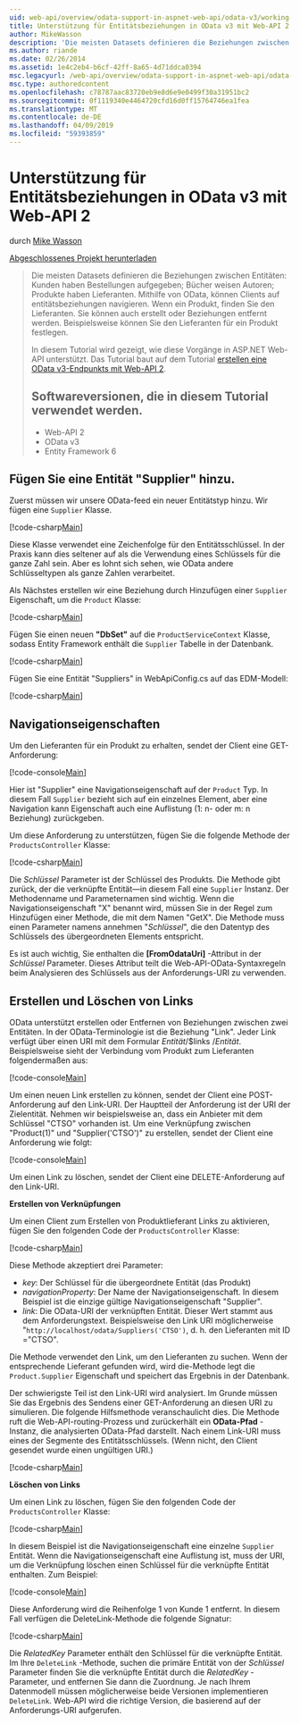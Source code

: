```yaml
---
uid: web-api/overview/odata-support-in-aspnet-web-api/odata-v3/working-with-entity-relations
title: Unterstützung für Entitätsbeziehungen in OData v3 mit Web-API 2 | Microsoft-Dokumentation
author: MikeWasson
description: 'Die meisten Datasets definieren die Beziehungen zwischen Entitäten: Kunden haben Bestellungen aufgegeben; Bücher weisen Autoren; Produkte haben Lieferanten. Mithilfe von OData, können Clients über navigieren...'
ms.author: riande
ms.date: 02/26/2014
ms.assetid: 1e4c2eb4-b6cf-42ff-8a65-4d71ddca0394
msc.legacyurl: /web-api/overview/odata-support-in-aspnet-web-api/odata-v3/working-with-entity-relations
msc.type: authoredcontent
ms.openlocfilehash: c78787aac83720eb9e8d6e9e0499f30a31951bc2
ms.sourcegitcommit: 0f1119340e4464720cfd16d0ff15764746ea1fea
ms.translationtype: MT
ms.contentlocale: de-DE
ms.lasthandoff: 04/09/2019
ms.locfileid: "59393859"
---
```

# <a name="supporting-entity-relations-in-odata-v3-with-web-api-2"></a>Unterstützung für Entitätsbeziehungen in OData v3 mit Web-API 2

durch [Mike Wasson](https://github.com/MikeWasson)

[Abgeschlossenes Projekt herunterladen](http://code.msdn.microsoft.com/ASPNET-Web-API-OData-cecdb524)

> Die meisten Datasets definieren die Beziehungen zwischen Entitäten: Kunden haben Bestellungen aufgegeben; Bücher weisen Autoren; Produkte haben Lieferanten. Mithilfe von OData, können Clients auf entitätsbeziehungen navigieren. Wenn ein Produkt, finden Sie den Lieferanten. Sie können auch erstellt oder Beziehungen entfernt werden. Beispielsweise können Sie den Lieferanten für ein Produkt festlegen.
> 
> In diesem Tutorial wird gezeigt, wie diese Vorgänge in ASP.NET Web-API unterstützt. Das Tutorial baut auf dem Tutorial [erstellen eine OData v3-Endpunkts mit Web-API 2](creating-an-odata-endpoint.md).
> 
> ## <a name="software-versions-used-in-the-tutorial"></a>Softwareversionen, die in diesem Tutorial verwendet werden.
> 
> 
> - Web-API 2
> - OData v3
> - Entity Framework 6


## <a name="add-a-supplier-entity"></a>Fügen Sie eine Entität "Supplier" hinzu.

Zuerst müssen wir unsere OData-feed ein neuer Entitätstyp hinzu. Wir fügen eine `Supplier` Klasse.

[!code-csharp[Main](working-with-entity-relations/samples/sample1.cs)]

Diese Klasse verwendet eine Zeichenfolge für den Entitätsschlüssel. In der Praxis kann dies seltener auf als die Verwendung eines Schlüssels für die ganze Zahl sein. Aber es lohnt sich sehen, wie OData andere Schlüsseltypen als ganze Zahlen verarbeitet.

Als Nächstes erstellen wir eine Beziehung durch Hinzufügen einer `Supplier` Eigenschaft, um die `Product` Klasse:

[!code-csharp[Main](working-with-entity-relations/samples/sample2.cs)]

Fügen Sie einen neuen **"DbSet"** auf die `ProductServiceContext` Klasse, sodass Entity Framework enthält die `Supplier` Tabelle in der Datenbank.

[!code-csharp[Main](working-with-entity-relations/samples/sample3.cs?highlight=9)]

Fügen Sie eine Entität "Suppliers" in WebApiConfig.cs auf das EDM-Modell:

[!code-csharp[Main](working-with-entity-relations/samples/sample4.cs?highlight=4)]

## <a name="navigation-properties"></a>Navigationseigenschaften

Um den Lieferanten für ein Produkt zu erhalten, sendet der Client eine GET-Anforderung:

[!code-console[Main](working-with-entity-relations/samples/sample5.cmd)]

Hier ist "Supplier" eine Navigationseigenschaft auf der `Product` Typ. In diesem Fall `Supplier` bezieht sich auf ein einzelnes Element, aber eine Navigation kann Eigenschaft auch eine Auflistung (1: n- oder m: n Beziehung) zurückgeben.

Um diese Anforderung zu unterstützen, fügen Sie die folgende Methode der `ProductsController` Klasse:

[!code-csharp[Main](working-with-entity-relations/samples/sample6.cs)]

Die *Schlüssel* Parameter ist der Schlüssel des Produkts. Die Methode gibt zurück, der die verknüpfte Entität&#8212;in diesem Fall eine `Supplier` Instanz. Der Methodenname und Parameternamen sind wichtig. Wenn die Navigationseigenschaft "X" benannt wird, müssen Sie in der Regel zum Hinzufügen einer Methode, die mit dem Namen "GetX". Die Methode muss einen Parameter namens annehmen "*Schlüssel*", die den Datentyp des Schlüssels des übergeordneten Elements entspricht.

Es ist auch wichtig, Sie enthalten die **[FromOdataUri]** -Attribut in der *Schlüssel* Parameter. Dieses Attribut teilt die Web-API-OData-Syntaxregeln beim Analysieren des Schlüssels aus der Anforderungs-URI zu verwenden.

## <a name="creating-and-deleting-links"></a>Erstellen und Löschen von Links

OData unterstützt erstellen oder Entfernen von Beziehungen zwischen zwei Entitäten. In der OData-Terminologie ist die Beziehung "Link". Jeder Link verfügt über einen URI mit dem Formular *Entität*/$links /*Entität*. Beispielsweise sieht der Verbindung vom Produkt zum Lieferanten folgendermaßen aus:

[!code-console[Main](working-with-entity-relations/samples/sample7.cmd)]

Um einen neuen Link erstellen zu können, sendet der Client eine POST-Anforderung auf den Link-URI. Der Hauptteil der Anforderung ist der URI der Zielentität. Nehmen wir beispielsweise an, dass ein Anbieter mit dem Schlüssel "CTSO" vorhanden ist. Um eine Verknüpfung zwischen "Product(1)" und "Supplier('CTSO')" zu erstellen, sendet der Client eine Anforderung wie folgt:

[!code-console[Main](working-with-entity-relations/samples/sample8.cmd)]

Um einen Link zu löschen, sendet der Client eine DELETE-Anforderung auf den Link-URI.

**Erstellen von Verknüpfungen**

Um einen Client zum Erstellen von Produktlieferant Links zu aktivieren, fügen Sie den folgenden Code der `ProductsController` Klasse:

[!code-csharp[Main](working-with-entity-relations/samples/sample9.cs)]

Diese Methode akzeptiert drei Parameter:

- *key*: Der Schlüssel für die übergeordnete Entität (das Produkt)
- *navigationProperty*: Der Name der Navigationseigenschaft. In diesem Beispiel ist die einzige gültige Navigationseigenschaft "Supplier".
- *link*: Die OData-URI der verknüpften Entität. Dieser Wert stammt aus dem Anforderungstext. Beispielsweise den Link URI möglicherweise "`http://localhost/odata/Suppliers('CTSO')`, d. h. den Lieferanten mit ID ="CTSO".

Die Methode verwendet den Link, um den Lieferanten zu suchen. Wenn der entsprechende Lieferant gefunden wird, wird die-Methode legt die `Product.Supplier` Eigenschaft und speichert das Ergebnis in der Datenbank.

Der schwierigste Teil ist den Link-URI wird analysiert. Im Grunde müssen Sie das Ergebnis des Sendens einer GET-Anforderung an diesen URI zu simulieren. Die folgende Hilfsmethode veranschaulicht dies. Die Methode ruft die Web-API-routing-Prozess und zurückerhält ein **OData-Pfad** -Instanz, die analysierten OData-Pfad darstellt. Nach einem Link-URI muss eines der Segmente des Entitätsschlüssels. (Wenn nicht, den Client gesendet wurde einen ungültigen URI.)

[!code-csharp[Main](working-with-entity-relations/samples/sample10.cs)]

**Löschen von Links**

Um einen Link zu löschen, fügen Sie den folgenden Code der `ProductsController` Klasse:

[!code-csharp[Main](working-with-entity-relations/samples/sample11.cs)]

In diesem Beispiel ist die Navigationseigenschaft eine einzelne `Supplier` Entität. Wenn die Navigationseigenschaft eine Auflistung ist, muss der URI, um die Verknüpfung löschen einen Schlüssel für die verknüpfte Entität enthalten. Zum Beispiel:

[!code-console[Main](working-with-entity-relations/samples/sample12.cmd)]

Diese Anforderung wird die Reihenfolge 1 von Kunde 1 entfernt. In diesem Fall verfügen die DeleteLink-Methode die folgende Signatur:

[!code-csharp[Main](working-with-entity-relations/samples/sample13.cs)]

Die *RelatedKey* Parameter enthält den Schlüssel für die verknüpfte Entität. Im Ihre `DeleteLink` -Methode, suchen die primäre Entität von der *Schlüssel* Parameter finden Sie die verknüpfte Entität durch die *RelatedKey* -Parameter, und entfernen Sie dann die Zuordnung. Je nach Ihrem Datenmodell müssen möglicherweise beide Versionen implementieren `DeleteLink`. Web-API wird die richtige Version, die basierend auf der Anforderungs-URI aufgerufen.
